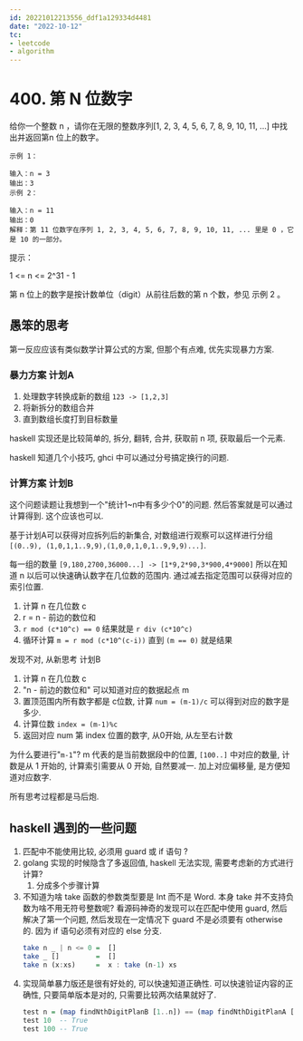 ```yaml
---
id: 20221012213556_ddf1a129334d4481
date: "2022-10-12"
tc:
- leetcode
- algorithm
---
```


# 400. 第 N 位数字

给你一个整数 n ，请你在无限的整数序列[1, 2, 3, 4, 5, 6, 7, 8, 9, 10, 11, ...] 中找出并返回第n 位上的数字。

```
示例 1：

输入：n = 3
输出：3
示例 2：

输入：n = 11
输出：0
解释：第 11 位数字在序列 1, 2, 3, 4, 5, 6, 7, 8, 9, 10, 11, ... 里是 0 ，它是 10 的一部分。
```

提示：

1 <= n <= 2^31 - 1

第 n 位上的数字是按计数单位（digit）从前往后数的第 n 个数，参见 示例 2 。

## 愚笨的思考

第一反应应该有类似数学计算公式的方案, 但那个有点难, 优先实现暴力方案.

### 暴力方案 计划A

1. 处理数字转换成新的数组 `123 -> [1,2,3]`
2. 将新拆分的数组合并
3. 直到数组长度打到目标数量

haskell 实现还是比较简单的, 拆分, 翻转, 合并, 获取前 n 项, 获取最后一个元素.

haskell 知道几个小技巧, ghci 中可以通过分号搞定换行的问题.

### 计算方案 计划B

这个问题读题让我想到一个"统计1\~n中有多少个0"的问题. 然后答案就是可以通过计算得到. 这个应该也可以.

基于计划A可以获得对应拆列后的新集合, 对数组进行观察可以这样进行分组 `[(0..9), (1,0,1,1..9,9),(1,0,0,1,0,1..9,9,9)...]`.

每一组的数量 `[9,180,2700,36000...] -> [1*9,2*90,3*900,4*9000]` 所以在知道 n 以后可以快速确认数字在几位数的范围内. 通过减去指定范围可以获得对应的索引位置.

1. 计算 n 在几位数 c
2. r = n - 前边的数位和
3. `r mod (c*10^c) == 0` 结果就是 `r div (c*10^c)`
4. 循环计算 `m = r mod (c*10^(c-i))` 直到 `(m == 0)` 就是结果

发现不对, 从新思考 计划B

1. 计算 n 在几位数 c
2. "n - 前边的数位和" 可以知道对应的数据起点 m
3. 置顶范围内所有数字都是 c位数, 计算 `num = (m-1)/c` 可以得到对应的数字是多少.
4. 计算位数 `index = (m-1)%c`
5. 返回对应 num 第 index 位置的数字, 从0开始, 从左至右计数

为什么要进行"`m-1`"? m 代表的是当前数据段中的位置, `[100..]` 中对应的数量, 计数是从 1 开始的, 计算索引需要从 0 开始, 自然要减一. 加上对应偏移量, 是方便知道对应数字.

所有思考过程都是马后炮.

## haskell 遇到的一些问题

1. 匹配中不能使用比较, 必须用 guard 或 if 语句 ?
2. golang 实现的时候隐含了多返回值, haskell 无法实现, 需要考虑新的方式进行计算?
    1. 分成多个步骤计算
3. 不知道为啥 take 函数的参数类型要是 Int 而不是 Word. 本身 take 并不支持负数为啥不用无符号整数呢? 看源码神奇的发现可以在匹配中使用 guard, 然后解决了第一个问题, 然后发现在一定情况下 guard 不是必须要有 otherwise 的. 因为 if 语句必须有对应的 else 分支.
    ```hs
    take n _ | n <= 0 =  []
    take _ []         =  []
    take n (x:xs)     =  x : take (n-1) xs
    ```
4. 实现简单暴力版还是很有好处的, 可以快速知道正确性. 可以快速验证内容的正确性, 只要简单版本是对的, 只需要比较两次结果就好了.
    ```hs
    test n = (map findNthDigitPlanB [1..n]) == (map findNthDigitPlanA [1..n])
    test 10  -- True
    test 100 -- True
    ```

